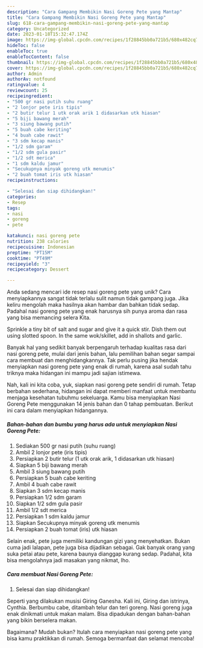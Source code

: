 ```yaml
---
description: "Cara Gampang Membikin Nasi Goreng Pete yang Mantap"
title: "Cara Gampang Membikin Nasi Goreng Pete yang Mantap"
slug: 618-cara-gampang-membikin-nasi-goreng-pete-yang-mantap
category: Uncategorized
date: 2023-01-18T15:32:47.174Z
image: https://img-global.cpcdn.com/recipes/1f28845bb0a721b5/680x482cq70/nasi-goreng-pete-foto-resep-utama.jpg
hideToc: false
enableToc: true
enableTocContent: false
thumbnail: https://img-global.cpcdn.com/recipes/1f28845bb0a721b5/680x482cq70/nasi-goreng-pete-foto-resep-utama.jpg
cover: https://img-global.cpcdn.com/recipes/1f28845bb0a721b5/680x482cq70/nasi-goreng-pete-foto-resep-utama.jpg
author: Admin
authorAv: notfound
ratingvalue: 4
reviewcount: 25
recipeingredient:
- "500 gr nasi putih suhu ruang"
- "2 lonjor pete iris tipis"
- "2 butir telur 1 utk orak arik 1 didasarkan utk hiasan"
- "5 biji bawang merah"
- "3 siung bawang putih"
- "5 buah cabe keriting"
- "4 buah cabe rawit"
- "3 sdm kecap manis"
- "1/2 sdm garam"
- "1/2 sdm gula pasir"
- "1/2 sdt merica"
- "1 sdm kaldu jamur"
- "Secukupnya minyak goreng utk menumis"
- "2 buah tomat iris utk hiasan"
recipeinstructions:

- "Selesai dan siap dihidangkan!"
categories:
- Resep
tags:
- nasi
- goreng
- pete

katakunci: nasi goreng pete 
nutrition: 238 calories
recipecuisine: Indonesian
preptime: "PT15M"
cooktime: "PT49M"
recipeyield: "3"
recipecategory: Dessert

---
```





Anda sedang mencari ide resep nasi goreng pete yang unik? Cara menyiapkannya sangat tidak terlalu sulit namun tidak gampang juga. Jika keliru mengolah maka hasilnya akan hambar dan bahkan tidak sedap. Padahal nasi goreng pete yang enak harusnya sih punya aroma dan rasa yang bisa memancing selera Kita.





Sprinkle a tiny bit of salt and sugar and give it a quick stir. Dish them out using slotted spoon. In the same wok/skillet, add in shallots and garlic.

Banyak hal yang sedikit banyak berpengaruh terhadap kualitas rasa dari nasi goreng pete, mulai dari jenis bahan, lalu pemilihan bahan segar sampai cara membuat dan menghidangkannya. Tak perlu pusing jika hendak menyiapkan nasi goreng pete yang enak di rumah, karena asal sudah tahu triknya maka hidangan ini mampu jadi sajian istimewa.






Nah, kali ini kita coba, yuk, siapkan nasi goreng pete sendiri di rumah. Tetap berbahan sederhana, hidangan ini dapat memberi manfaat untuk membantu menjaga kesehatan tubuhmu sekeluarga. Kamu bisa menyiapkan Nasi Goreng Pete menggunakan 14 jenis bahan dan 0 tahap pembuatan. Berikut ini cara dalam menyiapkan hidangannya.

<!--inarticleads1-->

##### Bahan-bahan dan bumbu yang harus ada untuk menyiapkan Nasi Goreng Pete:

1. Sediakan 500 gr nasi putih (suhu ruang)
1. Ambil 2 lonjor pete (iris tipis)
1. Persiapkan 2 butir telur (1 utk orak arik, 1 didasarkan utk hiasan)
1. Siapkan 5 biji bawang merah
1. Ambil 3 siung bawang putih
1. Persiapkan 5 buah cabe keriting
1. Ambil 4 buah cabe rawit
1. Siapkan 3 sdm kecap manis
1. Persiapkan 1/2 sdm garam
1. Siapkan 1/2 sdm gula pasir
1. Ambil 1/2 sdt merica
1. Persiapkan 1 sdm kaldu jamur
1. Siapkan Secukupnya minyak goreng utk menumis
1. Persiapkan 2 buah tomat (iris) utk hiasan


Selain enak, pete juga memiliki kandungan gizi yang menyehatkan. Bukan cuma jadi lalapan, pete juga bisa dijadikan sebagai. Gak banyak orang yang suka petai atau pete, karena baunya dianggap kurang sedap. Padahal, kita bisa mengolahnya jadi masakan yang nikmat, lho. 

<!--inarticleads2-->

##### Cara membuat Nasi Goreng Pete:


1. Selesai dan siap dihidangkan!

Seperti yang dilakukan musisi Giring Ganesha. Kali ini, Giring dan istrinya, Cynthia. Berbumbu cabe, ditambah telur dan teri goreng. Nasi goreng juga enak dinikmati untuk makan malam. Bisa dipadukan dengan bahan-bahan yang bikin berselera makan. 

Bagaimana? Mudah bukan? Itulah cara menyiapkan nasi goreng pete yang bisa kamu praktikkan di rumah. Semoga bermanfaat dan selamat mencoba!
